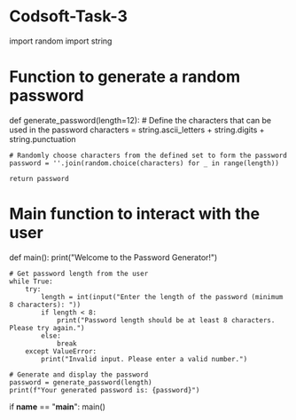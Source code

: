 # Codsoft-Task-3
import random
import string

# Function to generate a random password
def generate_password(length=12):
    # Define the characters that can be used in the password
    characters = string.ascii_letters + string.digits + string.punctuation
    
    # Randomly choose characters from the defined set to form the password
    password = ''.join(random.choice(characters) for _ in range(length))
    
    return password

# Main function to interact with the user
def main():
    print("Welcome to the Password Generator!")
    
    # Get password length from the user
    while True:
        try:
            length = int(input("Enter the length of the password (minimum 8 characters): "))
            if length < 8:
                print("Password length should be at least 8 characters. Please try again.")
            else:
                break
        except ValueError:
            print("Invalid input. Please enter a valid number.")

    # Generate and display the password
    password = generate_password(length)
    print(f"Your generated password is: {password}")

if __name__ == "__main__":
    main()
